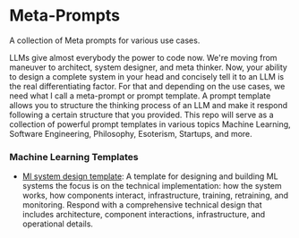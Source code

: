 # Meta-Prompts
A collection of Meta prompts for  various use cases.

LLMs give almost everybody the power to code now. We're moving from maneuver to architect, system designer, and meta thinker. Now, your ability to design a complete system in your head and concisely tell it to an LLM is the real differentiating factor. For that and depending on the use cases, we need what I call a meta-prompt or prompt template. A prompt template allows you to structure the thinking process of an LLM and make it respond following a certain structure that you provided. This repo will serve as a collection of powerful prompt templates in various topics Machine Learning, Software Engineering, Philosophy, Esoterism, Startups, and more.


### Machine Learning Templates

- [Ml system design template](https://github.com/NembotJules/Meta-Prompts/blob/main/Ml-system-design-template): A template for designing and building ML systems the focus is on the technical implementation: how the system works, how components interact, infrastructure, training, retraining, and monitoring. Respond with a comprehensive technical design that includes architecture, component interactions, infrastructure, and operational details.
